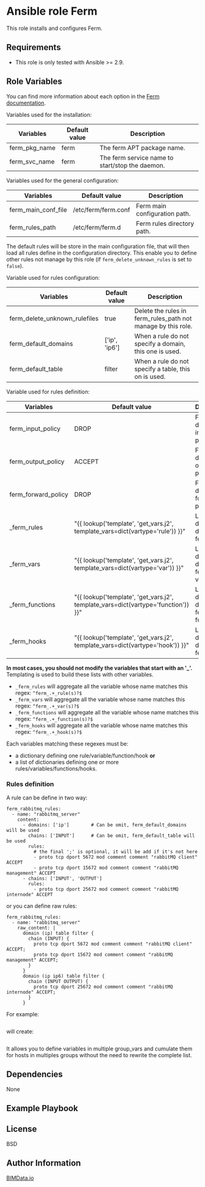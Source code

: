 Ansible role Ferm
=========

This role installs and configures Ferm.

Requirements
------------

* This role is only tested with Ansible >= 2.9.

Role Variables
--------------

You can find more information about each option in the [Ferm documentation](
http://ferm.foo-projects.org/download/2.6/ferm.html).

Variables used for the installation:

| Variables     | Default value | Description                                     |
|---------------|---------------|-------------------------------------------------|
| ferm_pkg_name | ferm          | The ferm APT package name.                      |
| ferm_svc_name | ferm          | The ferm service name to start/stop the daemon. |

Variables used for the general configuration:

| Variables           | Default value       | Description                   |
|---------------------|---------------------|-------------------------------|
| ferm_main_conf_file | /etc/ferm/ferm.conf | Ferm main configuration path. |
| ferm_rules_path     | /etc/ferm/ferm.d    | Ferm rules directory path.    |

The default rules will be store in the main configuration file, that will then
load all rules define in the configuration directory. This enable you to
define other rules not manage by this role (if `ferm_delete_unknown_rules` is set
to `false`).

Variable used for rules configuration:

| Variables                     | Default value | Description                                                  |
|-------------------------------|---------------|--------------------------------------------------------------|
| ferm_delete_unknown_rulefiles | true          | Delete the rules in ferm_rules_path not manage by this role. |
| ferm_default_domains          | ['ip', 'ip6'] | When a rule do not specify a domain, this one is used.       |
| ferm_default_table            | filter        | When a rule do not specify a table, this on is used.         |

Variable used for rules definition:

| Variables                 | Default value                                                                     | Description                                       |
|---------------------------|-----------------------------------------------------------------------------------|---------------------------------------------------|
| ferm_input_policy         | DROP                                                                              | Ferm default input policy.                        |
| ferm_output_policy        | ACCEPT                                                                            | Ferm default output policy.                       |
| ferm_forward_policy       | DROP                                                                              | Ferm default forward policy.                      |
| _ferm_rules               | "{{ lookup('template', 'get_vars.j2', template_vars=dict(vartype='rule')) }}"     | List of dictionaries defining all ferm rules.     |
| _ferm_vars                | "{{ lookup('template', 'get_vars.j2', template_vars=dict(vartype='var')) }}"      | List of dictionaries defining all ferm variables. |
| _ferm_functions           | "{{ lookup('template', 'get_vars.j2', template_vars=dict(vartype='function')) }}" | List of dictionaries defining all ferm functions. |
| _ferm_hooks               | "{{ lookup('template', 'get_vars.j2', template_vars=dict(vartype='hook')) }}"     | List of dictionaries defining all ferm hooks.     |

**In most cases, you should not modify the variables that start with an '_'.**
Templating is used to build these lists with other variables.
* `_ferm_rules` will aggregate all the variable whose name matches this regex: `^ferm_.+_rule(s)?$`
* `_ferm_vars` will aggregate all the variable whose name matches this regex: `^ferm_.+_var(s)?$`
* `_ferm_functions` will aggregate all the variable whose name matches this regex: `^ferm_.+_function(s)?$`
* `_ferm_hooks` will aggregate all the variable whose name matches this regex: `^ferm_.+_hook(s)?$`

Each variables matching these regexes must be:
  - a dictionary defining one rule/variable/function/hook **or**
  - a list of dictionaries defining one or more rules/variables/functions/hooks.

### Rules definition
A rule can be define in two way:
```
ferm_rabbitmq_rules:
  - name: "rabbitmq_server"
    content:
      - domains: ['ip']        # Can be omit, ferm_default_domains will be used
        chains: ['INPUT']      # Can be omit, ferm_default_table will be used
        rules:
          # the final ';' is optional, it will be add if it's not here
          - proto tcp dport 5672 mod comment comment "rabbitMQ client" ACCEPT
          - proto tcp dport 15672 mod comment comment "rabbitMQ management" ACCEPT
      - chains: ['INPUT', 'OUTPUT']
        rules:
          - proto tcp dport 25672 mod comment comment "rabbitMQ internode" ACCEPT
```

or you can define raw rules:
```
ferm_rabbitmq_rules:
  - name: "rabbitmq_server"
    raw_content: |
      domain (ip) table filter {
        chain (INPUT) {
          proto tcp dport 5672 mod comment comment "rabbitMQ client" ACCEPT;
          proto tcp dport 15672 mod comment comment "rabbitMQ management" ACCEPT;
        }
      }
      domain (ip ip6) table filter {
        chain (INPUT OUTPUT) {
          proto tcp dport 25672 mod comment comment "rabbitMQ internode" ACCEPT;
        }
      }
```


For example:
```
```

will create:
```
```

It allows you to define variables in multiple group_vars and cumulate them for
hosts in multiples groups without the need to rewrite the complete list.


Dependencies
------------

None

Example Playbook
----------------

License
----------------

BSD

Author Information
------------------

[BIMData.io](https://bimdata.io/)
